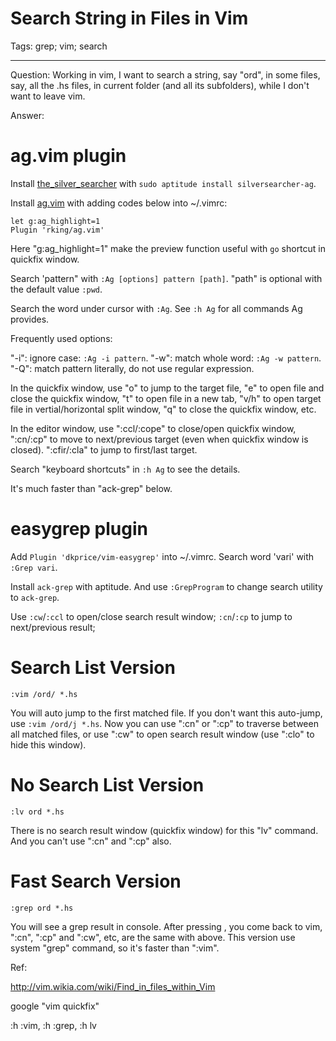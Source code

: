 # Search String in Files in Vim
Tags: grep; vim; search

------

Question: Working in vim, I want to search a string, say "ord", in some files,
say, all the .hs files,
in current folder (and all its subfolders), while I don't want to leave vim.

Answer:

# ag.vim plugin

Install [the_silver_searcher](https://github.com/ggreer/the_silver_searcher)
with `sudo aptitude install silversearcher-ag`.

Install [ag.vim](https://github.com/rking/ag.vim) with adding codes below into
~/.vimrc:

    let g:ag_highlight=1
    Plugin 'rking/ag.vim'

Here "g:ag_highlight=1" make the preview function useful with `go` shortcut
in quickfix window.

Search 'pattern" with `:Ag [options] pattern [path]`.
"path" is optional with the default value `:pwd`.

Search the word under cursor with `:Ag`.
See `:h Ag` for all commands Ag provides.

Frequently used options:

"-i": ignore case: `:Ag -i pattern`.
"-w": match whole word: `:Ag -w pattern`.
"-Q": match pattern literally, do not use regular expression.

In the quickfix window, use "o" to jump to the target file,
"e" to open file and close the quickfix window, 
"t" to open file in a new tab,
"v/h" to open target file in vertial/horizontal split window,
"q" to close the quickfix window, etc.

In the editor window, use ":ccl/:cope" to close/open quickfix window,
":cn/:cp" to move to next/previous target (even when quickfix window is closed).
":cfir/:cla" to jump to first/last target.

Search "keyboard shortcuts" in `:h Ag` to see the details.

It's much faster than "ack-grep" below.

# easygrep plugin

Add `Plugin 'dkprice/vim-easygrep'` into ~/.vimrc.
Search word 'vari' with `:Grep vari`.

Install `ack-grep` with aptitude.
And use `:GrepProgram` to change search utility to `ack-grep`.

Use `:cw`/`:ccl` to open/close search result window;
`:cn`/`:cp` to jump to next/previous result;

# Search List Version

    :vim /ord/ *.hs

You will auto jump to the first matched file.
If you don't want this auto-jump, use `:vim /ord/j *.hs`.
Now you can use ":cn" or ":cp" to traverse between all matched files,
or use ":cw" to open search result window (use ":clo" to hide this window). 

# No Search List Version

    :lv ord *.hs

There is no search result window (quickfix window) for this "lv" command. And you can't use ":cn" and ":cp" also.

# Fast Search Version

    :grep ord *.hs

You will see a grep result in console.
After pressing <Enter>, you come back to vim, ":cn", ":cp" and ":cw", etc,
are the same with above. This version use system "grep" command, so it's faster than ":vim".

Ref: 

http://vim.wikia.com/wiki/Find_in_files_within_Vim

google "vim quickfix"

:h :vim, :h :grep, :h lv
